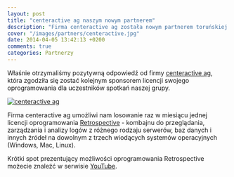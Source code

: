 ```yaml
---
layout: post
title: "centeractive ag naszym nowym partnerem"
description: "Firma centeractive ag została nowym partnerem toruńskiej grupy użytkowników języka Java."
cover: "/images/partners/centeractive.jpg"
date: 2014-04-05 13:42:13 +0200
comments: true
categories: Partnerzy
---
```

Właśnie otrzymaliśmy pozytywną odpowiedź od firmy <a href="http://www.centeractive.com" target="_blank">centeractive ag</a>, która zgodziła się zostać kolejnym sponsorem licencji swojego oprogramowania dla uczestników spotkań naszej grupy. <!-- more-->

<div class="row text-center">
  <div class="col-md-12">
    <a class="no-text-decoration" href="http://www.centeractive.com" target="_blank" title="centeractive ag">
      <img class="no-border" src="{{ root_url }}/images/partners/centeractive.jpg" alt="centeractive ag" />
    </a>
  </div>
</div>

Firma centeractive ag umożliwi nam losowanie raz w miesiącu jednej licencji oprogramowania <a href="http://www.retrospective.centeractive.com" target="_blank">Retrospective</a> - kombajnu do przeglądania, zarządzania i analizy logów z różnego rodzaju serwerów, baz danych i innych źródeł na dowolnym z trzech wiodących systemów operacyjnych (Windows, Mac, Linux). 

Krótki spot prezentujący możliwości oprogramowania Retrospective możecie znaleźć w serwisie <a href="https://www.youtube.com/watch?v=1pJn8ZEHRTE" target="_blank">YouTube</a>.